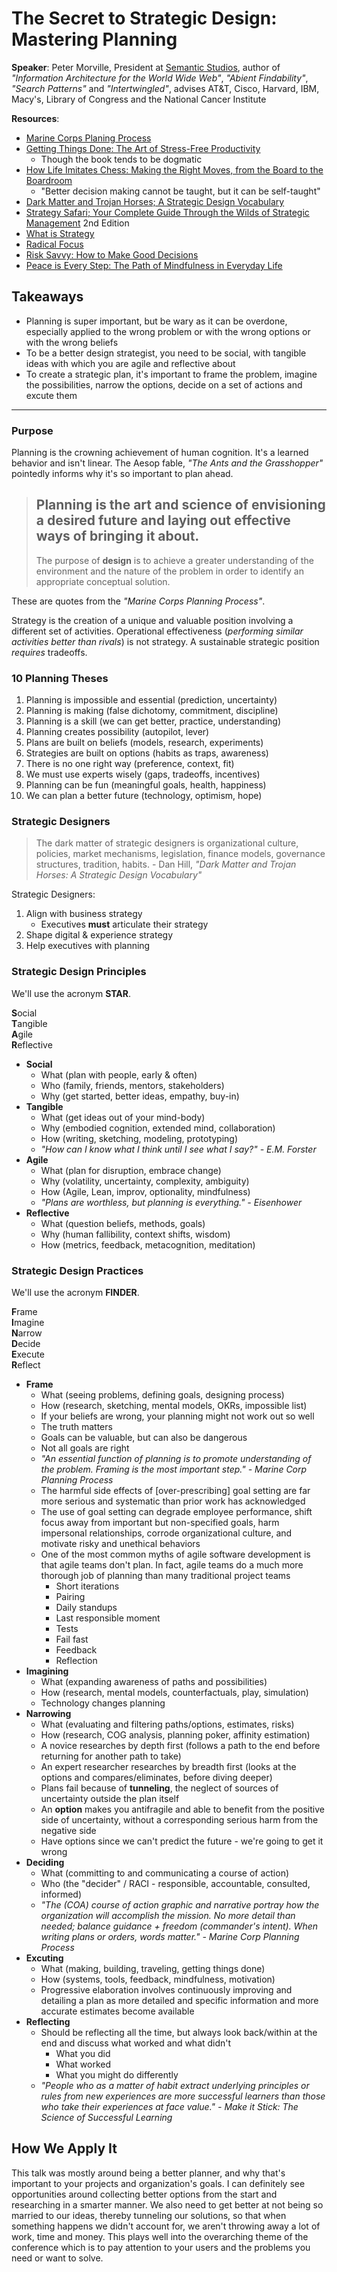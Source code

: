 # The Secret to Strategic Design: Mastering Planning

__Speaker__: Peter Morville, President at [Semantic Studios](http://semanticstudios.com/), author of _"Information Architecture for the World Wide Web"_, _"Abient Findability"_, _"Search Patterns"_ and _"Intertwingled"_, advises AT&T, Cisco, Harvard, IBM, Macy's, Library of Congress and the National Cancer Institute

__Resources__:

- [Marine Corps Planing Process](https://www.mca-marines.org/files/MCWP%205-1%20MCPP.pdf)
- [Getting Things Done: The Art of Stress-Free Productivity](https://www.amazon.com/Getting-Things-Done-Stress-Free-Productivity/dp/0142000280)
    - Though the book tends to be dogmatic
- [How Life Imitates Chess: Making the Right Moves, from the Board to the Boardroom](https://www.amazon.com/How-Life-Imitates-Chess-Boardroom/dp/1596913886)
    - "Better decision making cannot be taught, but it can be self-taught"
- [Dark Matter and Trojan Horses; A Strategic Design Vocabulary](https://www.amazon.com/Dark-Matter-Trojan-Horses-Vocabulary/dp/0992914639)
- [Strategy Safari; Your Complete Guide Through the Wilds of Strategic Management](https://www.amazon.com/Strategy-Safari-Complete-Strategic-Management/dp/0273719580/ref=sr_1_2?s=books&ie=UTF8&qid=1490819889&sr=1-2&keywords=strategy+safari) 2nd Edition
- [What is Strategy](https://hbr.org/product/what-is-strategy/an/96608-PDF-ENG)
- [Radical Focus](https://www.amazon.com/Radical-Focus-Achieving-Important-Objectives-ebook/dp/B01BFKJA0Y)
- [Risk Savvy: How to Make Good Decisions](https://www.amazon.com/Risk-Savvy-Make-Good-Decisions-ebook/dp/B00DMCPOA4)
- [Peace is Every Step: The Path of Mindfulness in Everyday Life](https://www.amazon.com/Peace-Every-Step-Mindfulness-Everyday/dp/B00WY7MELU)



## Takeaways

- Planning is super important, but be wary as it can be overdone, especially applied to the wrong problem or with the wrong options or with the wrong beliefs
- To be a better design strategist, you need to be social, with tangible ideas with which you are agile and reflective about
- To create a strategic plan, it's important to frame the problem, imagine the possibilities, narrow the options, decide on a set of actions and excute them

---

### Purpose

Planning is the crowning achievement of human cognition. It's a learned behavior and isn't linear. The Aesop fable, _"The Ants and the Grasshopper"_ pointedly informs why it's so important to plan ahead.

> Planning is the art and science of envisioning a desired future and laying out effective ways of bringing it about.
> ---
> The purpose of __design__ is to achieve a greater understanding of the environment and the nature of the problem in order to identify an appropriate conceptual solution.

These are quotes from the _"Marine Corps Planning Process"_.

Strategy is the creation of a unique and valuable position involving a different set of activities.
Operational effectiveness (_performing similar activities better than rivals_) is not strategy.
A sustainable strategic position _requires_ tradeoffs.

### 10 Planning Theses

1. Planning is impossible and essential (prediction, uncertainty)
2. Planning is making (false dichotomy, commitment, discipline)
3. Planning is a skill (we can get better, practice, understanding)
4. Planning creates possibility (autopilot, lever)
5. Plans are built on beliefs (models, research, experiments)
6. Strategies are built on options (habits as traps, awareness)
7. There is no one right way (preference, context, fit)
8. We must use experts wisely (gaps, tradeoffs, incentives)
9. Planning can be fun (meaningful goals, health, happiness)
10. We can plan a better future (technology, optimism, hope)

### Strategic Designers

> The dark matter of strategic designers is organizational culture, policies, market mechanisms, legislation, finance models, governance structures, tradition, habits.
> \- Dan Hill, _"Dark Matter and Trojan Horses: A Strategic Design Vocabulary"_

Strategic Designers:

1. Align with business strategy
    * Executives __must__ articulate their strategy
2. Shape digital & experience strategy
3. Help executives with planning

### Strategic Design Principles

We'll use the acronym __STAR__.

<strong>S</strong>ocial <br/>
<strong>T</strong>angible <br/>
<strong>A</strong>gile <br/>
<strong>R</strong>eflective

- __Social__
    - What (plan with people, early & often)
    - Who (family, friends, mentors, stakeholders)
    - Why (get started, better ideas, empathy, buy-in)
- __Tangible__
    - What (get ideas out of your mind-body)
    - Why (embodied cognition, extended mind, collaboration)
    - How (writing, sketching, modeling, prototyping)
    - _"How can I know what I think until I see what I say?" - E.M. Forster_
- __Agile__
    - What (plan for disruption, embrace change)
    - Why (volatility, uncertainty, complexity, ambiguity)
    - How (Agile, Lean, improv, optionality, mindfulness)
    - _"Plans are worthless, but planning is everything." - Eisenhower_
- __Reflective__
    - What (question beliefs, methods, goals)
    - Why (human fallibility, context shifts, wisdom)
    - How (metrics, feedback, metacognition, meditation)

### Strategic Design Practices

We'll use the acronym __FINDER__.

<strong>F</strong>rame <br/>
<strong>I</strong>magine <br/>
<strong>N</strong>arrow <br/>
<strong>D</strong>ecide <br/>
<strong>E</strong>xecute <br/>
<strong>R</strong>eflect

- __Frame__
    - What (seeing problems, defining goals, designing process)
    - How (research, sketching, mental models, OKRs, impossible list)
    - If your beliefs are wrong, your planning might not work out so well
    - The truth matters
    - Goals can be valuable, but can also be dangerous
    - Not all goals are right
    - _"An essential function of planning is to promote understanding of the problem. Framing is the most important step." - Marine Corp Planning Process_
    - The harmful side effects of [over-prescribing] goal setting are far more serious and systematic than prior work has acknowledged
    - The use of goal setting can degrade employee performance, shift focus away from important but non-specified goals, harm impersonal relationships, corrode organizational culture, and motivate risky and unethical behaviors
    - One of the most common myths of agile software development is that agile teams don't plan. In fact, agile teams do a much more thorough job of planning than many traditional project teams
        - Short iterations
        - Pairing
        - Daily standups
        - Last responsible moment
        - Tests
        - Fail fast
        - Feedback
        - Reflection
- __Imagining__
    - What (expanding awareness of paths and possibilities)
    - How (research, mental models, counterfactuals, play, simulation)
    - Technology changes planning
- __Narrowing__
    - What (evaluating and filtering paths/options, estimates, risks)
    - How (research, COG analysis, planning poker, affinity estimation)
    - A novice researches by depth first (follows a path to the end before returning for another path to take)
    - An expert researcher researches by breadth first (looks at the options and compares/eliminates, before diving deeper)
    - Plans fail because of __tunneling__, the neglect of sources of uncertainty outside the plan itself
    - An __option__ makes you antifragile and able to benefit from the positive side of uncertainty, without a corresponding serious harm from the negative side
    - Have options since we can't predict the future - we're going to get it wrong
- __Deciding__
    - What (committing to and communicating a course of action)
    - Who (the "decider" / RACI - responsible, accountable, consulted, informed)
    - _"The (COA) course of action graphic and narrative portray how the organization will accomplish the mission. No more detail than needed; balance guidance + freedom (commander's intent). When writing plans or orders, words matter." - Marine Corp Planning Process_
- __Excuting__
    - What (making, building, traveling, getting things done)
    - How (systems, tools, feedback, mindfulness, motivation)
    - Progressive elaboration involves continuously improving and detailing a plan as more detailed and specific information and more accurate estimates become available
- __Reflecting__
    - Should be reflecting all the time, but always look back/within at the end and discuss what worked and what didn't
        - What you did
        - What worked
        - What you might do differently
    - _"People who as a matter of habit extract underlying principles or rules from new experiences are more successful learners than those who take their experiences at face value." - Make it Stick: The Science of Successful Learning_


## How We Apply It

This talk was mostly around being a better planner, and why that's important to your projects and organization's goals. I can definitely see opportunities around collecting better options from the start and researching in a smarter manner. We also need to get better at not being so married to our ideas, thereby tunneling our solutions, so that when something happens we didn't account for, we aren't throwing away a lot of work, time and money. This plays well into the overarching theme of the conference which is to pay attention to your users and the problems you need or want to solve.